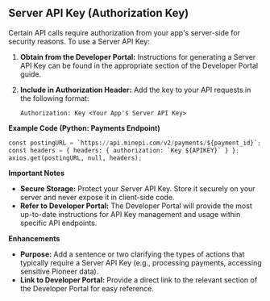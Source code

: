 ## Server API Key (Authorization Key)

Certain API calls require authorization from your app's server-side for security reasons. To use a Server API Key:

1. **Obtain from the Developer Portal:** Instructions for generating a Server API Key can be found in the appropriate section of the Developer Portal guide.

2. **Include in Authorization Header:**  Add the key to your API requests in the following format:

    ```
    Authorization: Key <Your App's Server API Key>
    ```

**Example Code (Python: Payments Endpoint)**

```python
const postingURL = `https://api.minepi.com/v2/payments/${payment_id}`;
const headers = { headers: { authorization: `Key ${APIKEY}` } };
axios.get(postingURL, null, headers); 
```

**Important Notes**

* **Secure Storage:** Protect your Server API Key. Store it securely on your server and never expose it in client-side code.
* **Refer to Developer Portal:** The Developer Portal will provide the most up-to-date instructions for API Key management and usage within specific API endpoints.

**Enhancements**

* **Purpose:** Add a sentence or two clarifying the types of actions that typically require a Server API Key (e.g.,  processing payments, accessing sensitive Pioneer data).
* **Link to Developer Portal:** Provide a direct link to the relevant section of the Developer Portal for easy reference.